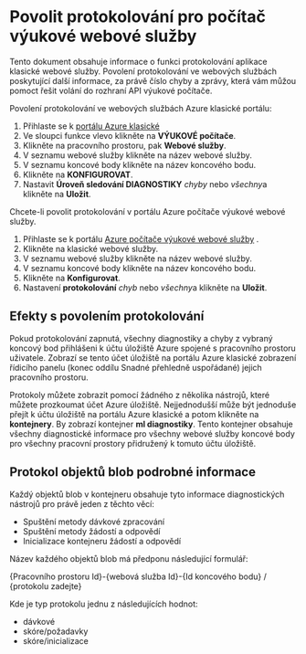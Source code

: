 <properties 
    pageTitle="Protokolování webové služby strojového výukové | Microsoft Azure" 
    description="Zjistěte, jak povolit protokolování pro počítač výukové webové služby. Další informace můžou pomoct odstranit rozhraní API obsahuje protokolování." 
    services="machine-learning" 
    documentationCenter="" 
    authors="raymondlaghaeian" 
    manager="jhubbard"
    editor="cgronlun"/>

<tags
    ms.service="machine-learning"
    ms.devlang="na"
    ms.topic="article"
    ms.tgt_pltfrm="na"
    ms.workload="big-data" 
    ms.date="10/05/2016"
    ms.author="raymondl;garye"/>

# <a name="enable-logging-for-machine-learning-web-services"></a>Povolit protokolování pro počítač výukové webové služby  

Tento dokument obsahuje informace o funkci protokolování aplikace klasické webové služby. Povolení protokolování ve webových službách poskytující další informace, za právě číslo chyby a zprávy, která vám můžou pomoct řešit volání do rozhraní API výukové počítače.  

Povolení protokolování ve webových službách Azure klasické portálu:   

1.  Přihlaste se k [portálu Azure klasické](https://manage.windowsazure.com/)
2.  Ve sloupci funkce vlevo klikněte na **VÝUKOVÉ počítače**.
3.  Klikněte na pracovního prostoru, pak **Webové služby**.
4.  V seznamu webové služby klikněte na název webové služby.
5.  V seznamu koncové body klikněte na název koncového bodu.
6.  Klikněte na **KONFIGUROVAT**.
7.  Nastavit **Úroveň sledování DIAGNOSTIKY** *chyby* nebo *všechny*a klikněte na **Uložit**.

Chcete-li povolit protokolování v portálu Azure počítače výukové webové služby.

1. Přihlaste se k portálu [Azure počítače výukové webové služby](https://services.azureml.net) .
2. Klikněte na klasické webové služby.
3.  V seznamu webové služby klikněte na název webové služby.
4.  V seznamu koncové body klikněte na název koncového bodu.
5.  Klikněte na **Konfigurovat**.
6.  Nastavení **protokolování** *chyb* nebo *všechny*a klikněte na **Uložit**.

## <a name="the-effects-of-enabling-logging"></a>Efekty s povolením protokolování

Pokud protokolování zapnutá, všechny diagnostiky a chyby z vybraný koncový bod přihlášeni k účtu úložiště Azure spojené s pracovního prostoru uživatele. Zobrazí se tento účet úložiště na portálu Azure klasické zobrazení řídicího panelu (konec oddílu Snadné přehledně uspořádané) jejich pracovního prostoru.  

Protokoly můžete zobrazit pomocí žádného z několika nástrojů, které můžete prozkoumat účet Azure úložiště. Nejjednodušší může být jednoduše přejít k účtu úložiště na portálu Azure klasické a potom klikněte na **kontejnery**. By zobrazí kontejner **ml diagnostiky**. Tento kontejner obsahuje všechny diagnostické informace pro všechny webové služby koncové body pro všechny pracovní prostory přidružený k tomuto účtu úložiště. 
 
## <a name="log-blob-detail-information"></a>Protokol objektů blob podrobné informace

Každý objektů blob v kontejneru obsahuje tyto informace diagnostických nástrojů pro právě jeden z těchto věcí:

-   Spuštění metody dávkové zpracování  
-   Spuštění metody žádostí a odpovědí  
-   Inicializace kontejneru žádostí a odpovědí
  
Název každého objektů blob má předponu následující formulář: 

{Pracovního prostoru Id}-{webová služba Id}-{Id koncového bodu} / {protokolu zadejte}  

Kde je typ protokolu jednu z následujících hodnot:  

- dávkové  
- skóre/požadavky  
- skóre/inicializace  